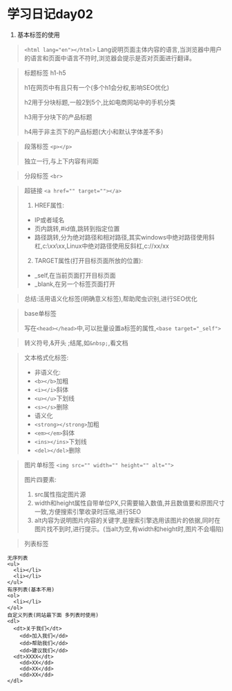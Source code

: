 # 学习日记day02

1. 基本标签的使用

>`<html lang="en"></html>` Lang说明页面主体内容的语言,当浏览器中用户的语言和页面中语言不符时,浏览器会提示是否对页面进行翻译。

> 标题标签 h1-h5
>
> h1在网页中有且只有一个(多个h1会分权,影响SEO优化)
>
> h2用于分块标题,一般2到5个,比如电商网站中的手机分类
>
> h3用于分块下的产品标题
>
> h4用于非主页下的产品标题(大小和默认字体差不多)

>段落标签 `<p></p>`
>
>独立一行,与上下内容有间距

>分段标签 `<br>`

> 超链接 `<a href="" target=""></a>`
>
> 1. HREF属性: 
>
> + IP或者域名
> + 页内跳转,#id值,跳转到指定位置
> + 路径跳转,分为绝对路径和相对路径,其实windows中绝对路径使用斜杠,c:\xx\xx,Linux中绝对路径使用反斜杠,c://xx/xx
>
> 2. TARGET属性(打开目标页面所放的位置):
>
> + _self,在当前页面打开目标页面
> + _blank,在另一个标签页面打开

>总结:活用语义化标签(明确意义标签),帮助爬虫识别,进行SEO优化

>base单标签
>
>写在`<head></head>`中,可以批量设置a标签的属性,`<base target="_self">`

>转义符号,&开头 ;结尾,如`&nbsp;`,看文档

>文本格式化标签:
>
>+ 非语义化:
>  + `<b></b>`加粗
>  + `<i></i>`斜体
>  + `<u></u>`下划线
>  + `<s></s>`删除
>+ 语义化
>  + `<strong></strong>`加粗
>  + `<em></em>`斜体
>  + `<ins></ins>`下划线
>  + `<del></del>`删除

>图片单标签 `<img src="" width="" height="" alt="">`
>
>图片四要素:
>
>1. src属性指定图片源
>2. width和height属性自带单位PX,只需要输入数值,并且数值要和原图尺寸一致,方便搜索引擎收录时压缩,进行SEO
>3. alt内容为说明图片内容的关键字,是搜索引擎选用该图片的依据,同时在图片找不到时,进行提示。(当alt为空,有width和height时,图片不会塌陷)

> 列表标签

``` 
无序列表
<ul>
  <li></li>
  <li></li>
</ul> 
有序列表(基本不用)
<ol>
  <li></li>
</ol>
自定义列表(网站最下面 多列表时使用)
<dl>
  <dt>关于我们</dt>
    <dd>加入我们</dd>
    <dd>帮助我们</dd>
    <dd>建议我们</dd>
  <dt>XXXX</dt>
    <dd>XX</dd>
    <dd>XX</dd>
    <dd>XX</dd>
</dl>
```



